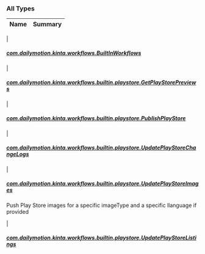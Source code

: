 

### All Types

| Name | Summary |
|---|---|
|

##### [com.dailymotion.kinta.workflows.BuiltInWorkflows](../com.dailymotion.kinta.workflows/-built-in-workflows/index.md)


|

##### [com.dailymotion.kinta.workflows.builtin.playstore.GetPlayStorePreviews](../com.dailymotion.kinta.workflows.builtin.playstore/-get-play-store-previews/index.md)


|

##### [com.dailymotion.kinta.workflows.builtin.playstore.PublishPlayStore](../com.dailymotion.kinta.workflows.builtin.playstore/-publish-play-store/index.md)


|

##### [com.dailymotion.kinta.workflows.builtin.playstore.UpdatePlayStoreChangeLogs](../com.dailymotion.kinta.workflows.builtin.playstore/-update-play-store-change-logs/index.md)


|

##### [com.dailymotion.kinta.workflows.builtin.playstore.UpdatePlayStoreImages](../com.dailymotion.kinta.workflows.builtin.playstore/-update-play-store-images/index.md)

Push Play Store images for a specific imageType and a specific llanguage if provided


|

##### [com.dailymotion.kinta.workflows.builtin.playstore.UpdatePlayStoreListings](../com.dailymotion.kinta.workflows.builtin.playstore/-update-play-store-listings/index.md)


